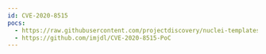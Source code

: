 ```yaml
---
id: CVE-2020-8515
pocs:
  - https://raw.githubusercontent.com/projectdiscovery/nuclei-templates/master/cves/CVE-2020-8515.yaml
  - https://github.com/imjdl/CVE-2020-8515-PoC
---
```

